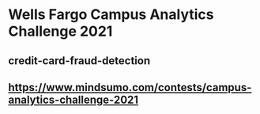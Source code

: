 # Wells Fargo Campus Analytics Challenge 2021

## credit-card-fraud-detection

## https://www.mindsumo.com/contests/campus-analytics-challenge-2021
